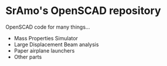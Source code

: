 # SrAmo's OpenSCAD repository 
OpenSCAD code for many things...
- Mass Properties Simulator
- Large Displacement Beam analysis
- Paper airplane launchers
- Other parts

